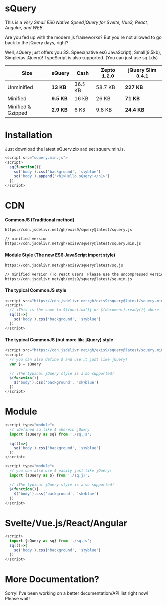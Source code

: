 # sQuery
This is a *Very Small ES6 Native Speed jQuery for Svelte, Vue3, React, Angular, and WEB*.

Are you fed up with the modern js frameworks?
But you're not allowed to go back to the jQuery days, right?

Well, sQuery just offers you 3S. Speed(native es6 JavaScript), Small(9.5kb), Simple(as jQuery)!
TypeScript is also supported. (You can just use sq.t.ds)

<table>
  <thead>
  <tr>
  <th>Size</th>
  <th>sQuery</th>
  <th>Cash</th>
  <th>Zepto 1.2.0</th>
  <th>jQuery Slim 3.4.1</th>
  </tr>
  </thead>
  <tbody>
  <tr>
  <td>Unminified</td>
  <td><strong>13 KB</strong></td>
  <td>36.5 KB</td>
  <td>58.7 KB</td>
  <td><strong>227 KB</strong></td>
  </tr>
  <tr>
  <td>Minified</td>
  <td><strong>9.5 KB</strong></td>
  <td>16 KB</td>
  <td>26 KB</td>
  <td><strong>71 KB</strong></td>
  </tr>
  <tr>
  <td>Minified &amp; Gzipped</td>
  <td><strong>2.9 KB</strong></td>
  <td>6 KB</td>
  <td>9.8 KB</td>
  <td><strong>24.4 KB</strong></td>
  </tr>
  </tbody>
</table>

# Installation

Just download the latest [sQuery.zip](https://github.com/exis9/sQuery/releases/) and set squery.min.js.

```js
<script src="squery.min.js">
<script>
  sq(function(){
    sq('body').css('background', 'skyblue')
    sq('body').append('<h1>Hello sQuery!</h1>')
  })
</script>
```


# CDN

#### CommonJS (Traditional method)

```html
https://cdn.jsdelivr.net/gh/exis9/squery@latest/squery.js

// minified version
https://cdn.jsdelivr.net/gh/exis9/squery@latest/squery.min.js
```

#### Module Style (The new ES6 JavaScript import style)

```html
https://cdn.jsdelivr.net/gh/exis9/squery@latest/sq.js

// minified version (To react users: Please use the uncompressed version!)
https://cdn.jsdelivr.net/gh/exis9/squery@latest/sq.min.js
```

#### The typical CommonJS style
```js
<script src="https://cdn.jsdelivr.net/gh/exis9/squery@latest/squery.min.js">
<script>
  // ↓This is the same to $(function(){ or $(document).ready(){ where in jQuery
  sq(()=>{
    sq('body').css('background', 'skyblue')
  })
</script>
```

#### The typical CommonJS (but more like jQuery) style

```js
<script src="https://cdn.jsdelivr.net/gh/exis9/squery@latest/squery.min.js">
<script>
  // you can also define $ and use it just like jQuery!
  var $ = sQuery
  
  // ↓The typical jQuery style is also supported!
  $(function(){
    $('body').css('background', 'skyblue')
  })
</script>
```

# Module
```js
<script type="module">
  // ↓Defined sq like $ wherein jQuery
  import {sQuery as sq} from './sq.js';
  
  sq(()=>{
    sq('body').css('background', 'skyblue')
  })
</script>
```

```js
<script type="module">
  // you can also use $ easily just like jQuery!
  import {sQuery as $} from './sq.js';
  
  // ↓The typical jQuery style is also supported!
  $(function(){
    $('body').css('background', 'skyblue')
  })
</script>
```

# Svelte/Vue\.js/React/Angular
```js
<script>
  import {sQuery as sq} from './sq.js';
  sq(()=>{
    sq('body').css('background', 'skyblue')
  })
</script>
```


# More Documentation?
Sorry! I've been working on a better documentation/API list right now! Please wait!

